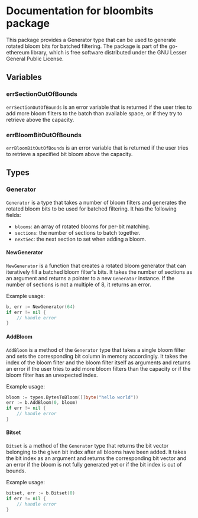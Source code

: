 # Documentation for bloombits package

This package provides a Generator type that can be used to generate rotated bloom bits for batched filtering. The package is part of the go-ethereum library, which is free software distributed under the GNU Lesser General Public License.

## Variables

### errSectionOutOfBounds

`errSectionOutOfBounds` is an error variable that is returned if the user tries to add more bloom filters to the batch than available space, or if they try to retrieve above the capacity.

### errBloomBitOutOfBounds

`errBloomBitOutOfBounds` is an error variable that is returned if the user tries to retrieve a specified bit bloom above the capacity.

## Types

### Generator

`Generator` is a type that takes a number of bloom filters and generates the rotated bloom bits to be used for batched filtering. It has the following fields:

- `blooms`: an array of rotated blooms for per-bit matching.
- `sections`: the number of sections to batch together.
- `nextSec`: the next section to set when adding a bloom.

#### NewGenerator

`NewGenerator` is a function that creates a rotated bloom generator that can iteratively fill a batched bloom filter's bits. It takes the number of sections as an argument and returns a pointer to a new `Generator` instance. If the number of sections is not a multiple of 8, it returns an error.

Example usage:

```go
b, err := NewGenerator(64)
if err != nil {
    // handle error
}
```

#### AddBloom

`AddBloom` is a method of the `Generator` type that takes a single bloom filter and sets the corresponding bit column in memory accordingly. It takes the index of the bloom filter and the bloom filter itself as arguments and returns an error if the user tries to add more bloom filters than the capacity or if the bloom filter has an unexpected index.

Example usage:

```go
bloom := types.BytesToBloom([]byte("hello world"))
err := b.AddBloom(0, bloom)
if err != nil {
    // handle error
}
```

#### Bitset

`Bitset` is a method of the `Generator` type that returns the bit vector belonging to the given bit index after all blooms have been added. It takes the bit index as an argument and returns the corresponding bit vector and an error if the bloom is not fully generated yet or if the bit index is out of bounds.

Example usage:

```go
bitset, err := b.Bitset(0)
if err != nil {
    // handle error
}
```